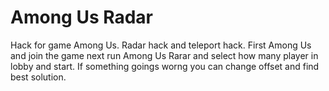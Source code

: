 # Among Us Radar
 Hack for game Among Us. Radar hack and teleport hack. First Among Us and join the game next run Among Us Rarar and select how many player in lobby and start. If something goings worng you can change offset and find best solution.
